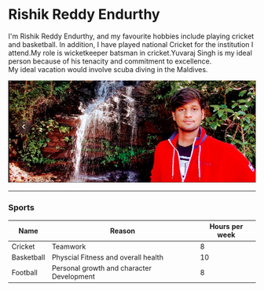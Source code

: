 # Rishik Reddy Endurthy

I'm Rishik Reddy Endurthy, and my favourite hobbies include playing cricket and basketball. In addition, I have played national Cricket for the institution I attend.My role is wicketkeeper batsman in cricket.Yuvaraj Singh is my ideal person because of his tenacity and commitment to excellence.<br>
 My ideal vacation would involve scuba diving in the Maldives.

![myself](myself.jpg)


---

### Sports

| Name | Reason | Hours per week |
|------| -------|----------------|
| Cricket | Teamwork | 8 |
| Basketball | Physcial Fitness and overall health| 10 |
| Football | Personal growth and character Development | 8 |
